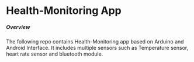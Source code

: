 # Health-Monitoring App

##### Overview
The following repo contains Health-Monitoring app based on Arduino and Android Interface. It includes multiple sensors such as Temperature sensor, heart rate sensor and bluetooth module. 